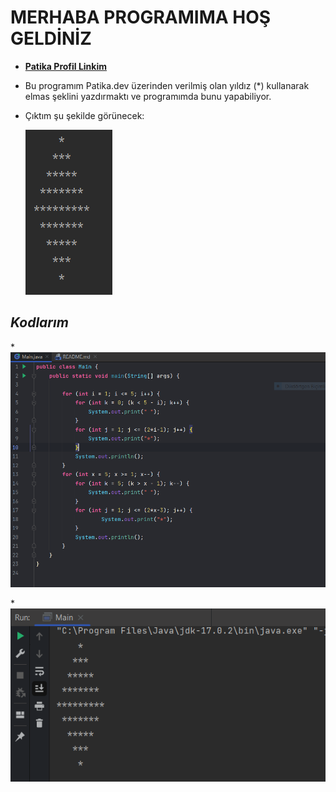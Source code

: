 # MERHABA PROGRAMIMA HOŞ GELDİNİZ

* [**Patika Profil Linkim**](https://app.patika.dev/guleerbilal)

* Bu programım Patika.dev üzerinden verilmiş olan yıldız (*) kullanarak elmas şeklini yazdırmaktı ve programımda bunu
yapabiliyor.

* Çıktım şu şekilde görünecek:
    
    ![Output](img/output.PNG)


## *Kodlarım*

*![Kodlarım](img/kodlar.PNG)

*![Output](img/output2.PNG)

